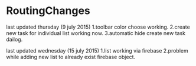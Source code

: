 # RoutingChanges
last updated thursday (9 july 2015)
1.toolbar color choose working.
2.create new task for individual list working now.
3.automatic hide create new task dailog.

last updated wednesday (15 july 2015)
1.list working via firebase
2.problem while adding new list to already exist firebase object.
